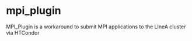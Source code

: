 # mpi_plugin
MPI_Plugin is a workaround to submit MPI applications to the LIneA cluster via HTCondor
